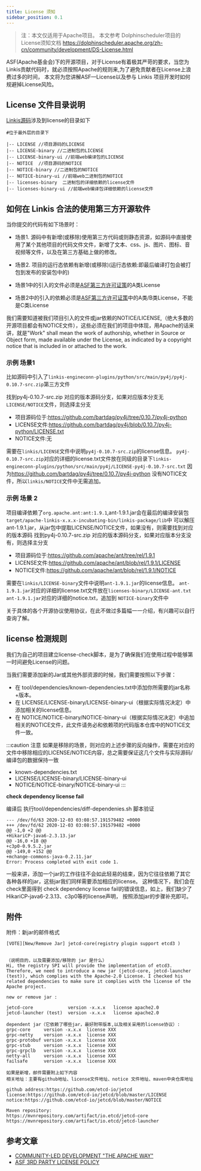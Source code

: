 ```yaml
---
title: License 须知
sidebar_position: 0.1
---
```


>注：本文仅适用于Apache项目。
>本文参考 Dolphinscheduler项目的License须知文档 <https://dolphinscheduler.apache.org/zh-cn/community/development/DS-License.html>

ASF(Apache基金会)下的开源项目，对于License有着极其严苛的要求，当您为Linkis贡献代码时，就必须按照Apache的规则来,为了避免贡献者在License上浪费过多的时间，
本文将为您讲解ASF—License以及参与 Linkis 项目开发时如何规避掉License风险。

## License 文件目录说明

[Linkis源码](https://github.com/apache/incubator-linkis)涉及到license的目录如下

```shell script
#位于最外层的目录下

|-- LICENSE //项目源码的LICENSE
|-- LICENSE-binary //二进制包的LICENSE
|-- LICENSE-binary-ui //前端web编译包的LICENSE
|-- NOTICE  //项目源码的NOTICE
|-- NOTICE-binary //二进制包的NOTICE
|-- NOTICE-binary-ui //前端web二进制包的NOTICE
|-- licenses-binary  二进制包的详细依赖的license文件
|-- licenses-binary-ui //前端web编译包详细依赖的license文件

```

## 如何在 Linkis 合法的使用第三方开源软件

当你提交的代码有如下场景时：

- 场景1. 源码中有新增(或移除)使用第三方代码或则静态资源，如源码中直接使用了某个其他项目的代码文件文件，新增了文本、css、js、图片、图标、音视频等文件，以及在第三方基础上做的修改。
- 场景2. 项目的运行态依赖有新增(或移除)(运行态依赖:即最后编译打包会被打包到发布的安装包中的)

- 场景1中的引入的文件必须是[ASF第三方许可证策](https://apache.org/legal/resolved.html)的A类License
- 场景2中的引入的依赖必须是[ASF第三方许可证策](https://apache.org/legal/resolved.html)中的A类/B类License，不能是C类License

我们需要知道被我们项目引入的文件或jar依赖的NOTICE/LICENSE,（绝大多数的开源项目都会有NOTICE文件），这些必须在我们的项目中体现，用Apache的话来讲，就是"Work" shall mean the work of authorship, whether in Source or Object form, made available under the License, as indicated by a
copyright notice that is included in or attached to the work.

### 示例 场景1

比如源码中引入了`linkis-engineconn-plugins/python/src/main/py4j/py4j-0.10.7-src.zip`第三方文件

找到py4j-0.10.7-src.zip 对应的版本源码分支，如果对应版本分支无`LICENSE/NOTICE`文件，则选择主分支

- 项目源码位于:<https://github.com/bartdag/py4j/tree/0.10.7/py4j-python>
- LICENSE文件:<https://github.com/bartdag/py4j/blob/0.10.7/py4j-python/LICENSE.txt>
- NOTICE文件:无

需要在`linkis/LICENSE`文件中说明`py4j-0.10.7-src.zip`的license信息。
`py4j-0.10.7-src.zip`对应的详细的license.txt文件放在同级的目录下`linkis-engineconn-plugins/python/src/main/py4j/LICENSE-py4j-0.10.7-src.txt`
因为<https://github.com/bartdag/py4j/tree/0.10.7/py4j-python> 没有NOTICE文件，所以`linkis/NOTICE`文件中无需追加。

### 示例 场景 2

项目编译依赖了`org.apache.ant:ant:1.9.1`,ant-1.9.1.jar会在最后的编译安装包`target/apache-linkis-x.x.x-incubating-bin/linkis-package/lib`中
可以解压ant-1.9.1.jar，从jar包中提取LICENSE/NOTICE文件，如果没有，则需要找到对应的版本源码
找到py4j-0.10.7-src.zip 对应的版本源码分支，如果对应版本分支没有，则选择主分支

- 项目源码位于:<https://github.com/apache/ant/tree/rel/1.9.1>
- LICENSE文件:<https://github.com/apache/ant/blob/rel/1.9.1/LICENSE>
- NOTICE文件:<https://github.com/apache/ant/blob/rel/1.9.1/NOTICE>

需要在`linkis/LICENSE-binary`文件中说明`ant-1.9.1.jar`的license信息。
`ant-1.9.1.jar`对应的详细的license.txt文件放在`licenses-binary/LICENSE-ant.txt`
`ant-1.9.1.jar`对应的详细的notice.txt，追加到 `NOTICE-binary`文件中

关于具体的各个开源协议使用协议，在此不做过多篇幅一一介绍，有兴趣可以自行查询了解。

## license 检测规则

我们为自己的项目建立license-check脚本，是为了确保我们在使用过程中能够第一时间避免License的问题。

当我们需要添加新的Jar或其他外部资源的时候，我们需要按照以下步骤：

* 在 tool/dependencies/known-dependencies.txt中添加你所需要的jar名称+版本。
* 在 LICENSE/LICENSE-binary/LICENSE-binary-ui（根据实际情况决定）中添加相关的license信息。
* 在 NOTICE/NOTICE-binary/NOTICE-binary-ui（根据实际情况决定）中追加相关的NOTICE文件，此文件请务必和依赖项的代码版本仓库中的NOTICE文件一致。

:::caution 注意
如果是移除的场景，则对应的上述步骤的反向操作，需要在对应的文件中移除相应的LICENSE/NOTICE内容，总之需要保证这几个文件与实际源码/编译包的数据保持一致

- known-dependencies.txt
- LICENSE/LICENSE-binary/LICENSE-binary-ui
- NOTICE/NOTICE-binary/NOTICE-binary-ui
:::

**check dependency license fail**

编译后 执行tool/dependencies/diff-dependenies.sh 脚本验证

```
--- /dev/fd/63 2020-12-03 03:08:57.191579482 +0000
+++ /dev/fd/62 2020-12-03 03:08:57.191579482 +0000
@@ -1,0 +2 @@
+HikariCP-java6-2.3.13.jar
@@ -16,0 +18 @@
+c3p0-0.9.5.2.jar
@@ -149,0 +152 @@
+mchange-commons-java-0.2.11.jar
Error: Process completed with exit code 1.
```

一般来讲，添加一个jar的工作往往不会如此轻易的结束，因为它往往依赖了其它各种各样的jar，这些jar我们同样需要添加相应的license。
这种情况下，我们会在check里面得到 check dependency license fail的错误信息，如上，我们缺少了HikariCP-java6-2.3.13、c3p0等的license声明，
按照添加jar的步骤补充即可。

## 附件

附件：新jar的邮件格式

```
[VOTE][New/Remove Jar] jetcd-core(registry plugin support etcd3 )


（说明目的，以及需要添加/移除的 jar 是什么）
Hi, the registry SPI will provide the implementation of etcd3. Therefore, we need to introduce a new jar (jetcd-core, jetcd-launcher (test)), which complies with the Apache-2.0 License. I checked his related dependencies to make sure it complies with the license of the Apache project.

new or remove jar :

jetcd-core             version -x.x.x   license apache2.0
jetcd-launcher (test)  version -x.x.x   license apache2.0

dependent jar（它依赖了哪些jar，最好附带版本,以及相关采用的license协议）:
grpc-core     version -x.x.x  license XXX
grpc-netty    version -x.x.x  license XXX
grpc-protobuf version -x.x.x  license XXX
grpc-stub     version -x.x.x  license XXX
grpc-grpclb   version -x.x.x  license XXX
netty-all     version -x.x.x  license XXX
failsafe      version -x.x.x  license XXX

如果是新增，邮件需要附上如下内容
相关地址：主要有github地址、license文件地址、notice 文件地址、maven中央仓库地址

github address:https://github.com/etcd-io/jetcd
license:https://github.com/etcd-io/jetcd/blob/master/LICENSE
notice:https://github.com/etcd-io/jetcd/blob/master/NOTICE

Maven repository:
https://mvnrepository.com/artifact/io.etcd/jetcd-core
https://mvnrepository.com/artifact/io.etcd/jetcd-launcher
```

## 参考文章

* [COMMUNITY-LED DEVELOPMENT "THE APACHE WAY"](https://apache.org/dev/licensing-howto.html)
* [ASF 3RD PARTY LICENSE POLICY](https://apache.org/legal/resolved.html)
